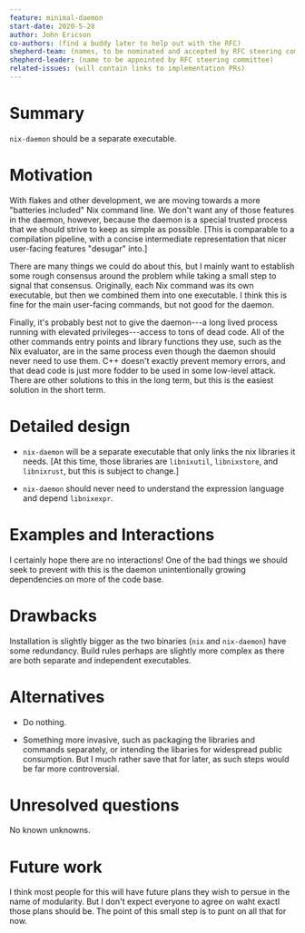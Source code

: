 ```yaml
---
feature: minimal-daemon
start-date: 2020-5-28
author: John Ericson
co-authors: (find a buddy later to help out with the RFC)
shepherd-team: (names, to be nominated and accepted by RFC steering committee)
shepherd-leader: (name to be appointed by RFC steering committee)
related-issues: (will contain links to implementation PRs)
---
```


# Summary
[summary]: #summary

`nix-daemon` should be a separate executable.

# Motivation
[motivation]: #motivation

With flakes and other development, we are moving towards a more "batteries included" Nix command line.
We don't want any of those features in the daemon, however, because the daemon is a special trusted process that we should strive to keep as simple as possible.
\[This is comparable to a compilation pipeline, with a concise intermediate representation that nicer user-facing features "desugar" into.\]

There are many things we could do about this, but I mainly want to establish some rough consensus around the problem while taking a small step to signal that consensus.
Originally, each Nix command was its own executable, but then we combined them into one executable.
I think this is fine for the main user-facing commands, but not good for the daemon.

Finally, it's probably best not to give the daemon---a long lived process running with elevated privileges---access to tons of dead code.
All of the other commands entry points and library functions they use, such as the Nix evaluator, are in the same process even though the daemon should never need to use them.
C++ doesn't exactly prevent memory errors, and that dead code is just more fodder to be used in some low-level attack.
There are other solutions to this in the long term, but this is the easiest solution in the short term.

# Detailed design
[design]: #detailed-design

- `nix-daemon` will be a separate executable that only links the nix libraries it needs.
  \[At this time, those libraries are `libnixutil`, `libnixstore`, and `libnixrust`, but this is subject to change.\]

- `nix-daemon` should never need to understand the expression language and depend  `libnixexpr`.

# Examples and Interactions
[examples-and-interactions]: #examples-and-interactions

I certainly hope there are no interactions!
One of the bad things we should seek to prevent with this is the daemon unintentionally growing dependencies on more of the code base.

# Drawbacks
[drawbacks]: #drawbacks

Installation is slightly bigger as the two binaries (`nix` and `nix-daemon`) have some redundancy.
Build rules perhaps are slightly more complex as there are both separate and independent executables.

# Alternatives
[alternatives]: #alternatives

 - Do nothing.

 - Something more invasive, such as packaging the libraries and commands separately, or intending the libaries for widespread public consumption.
   But I much rather save that for later, as such steps would be far more controversial.

# Unresolved questions
[unresolved]: #unresolved-questions

No known unknowns.

# Future work
[future]: #future-work

I think most people for this will have future plans they wish to persue in the name of modularity.
But I don't expect everyone to agree on waht exactl those plans should be.
The point of this small step is to punt on all that for now.
